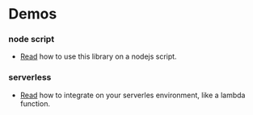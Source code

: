 # Demos

### node script
* [Read](node.md) how to use this library on a nodejs script.


### serverless
* [Read](serverless.md) how to integrate on your serverles environment, like a lambda function.